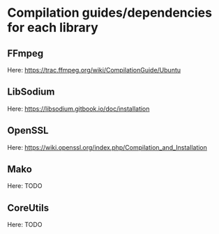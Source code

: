 # Compilation guides/dependencies for each library

## FFmpeg

Here: https://trac.ffmpeg.org/wiki/CompilationGuide/Ubuntu

## LibSodium

Here: https://libsodium.gitbook.io/doc/installation

## OpenSSL

Here: https://wiki.openssl.org/index.php/Compilation_and_Installation

## Mako

Here: TODO

## CoreUtils

Here: TODO
